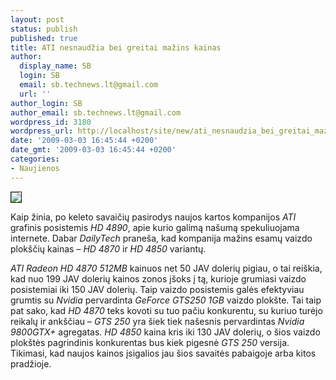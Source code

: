 ```yaml
---
layout: post
status: publish
published: true
title: ATI nesnaudžia bei greitai mažins kainas
author:
  display_name: SB
  login: SB
  email: sb.technews.lt@gmail.com
  url: ''
author_login: SB
author_email: sb.technews.lt@gmail.com
wordpress_id: 3180
wordpress_url: http://localhost/site/new/ati_nesnaudzia_bei_greitai_mazins_kainas/
date: '2009-03-03 16:45:44 +0200'
date_gmt: '2009-03-03 16:45:44 +0200'
categories:
- Naujienos
---
```

<div class="imgright"><img src="http://tbn0.google.com/images?q=tbn:V8kYnD0Wi3v4OM:http://www.hothardware.com/newsimages/Item7111/ati_radeon_hd_4850.jpg" border="1" /></div>
<p>Kaip žinia, po keleto savaičių pasirodys naujos kartos kompanijos <i>ATI</i> grafinis posistemis <i>HD 4890</i>, apie kurio galimą našumą spekuliuojama internete. Dabar <i>DailyTech</i> praneša, kad kompanija mažins esamų vaizdo plokščių kainas – <i>HD 4870</i> ir <i>HD 4850</i> variantų.</p>
<p><i>ATI Radeon HD 4870 512MB</i> kainuos net 50 JAV dolerių pigiau, o tai reiškia, kad nuo 199 JAV dolerių kainos zonos įšoks į tą, kurioje grumiasi vaizdo posistemiai iki 150 JAV dolerių. Taip vaizdo posistemis galės efektyviau grumtis su <i>Nvidia</i> pervardinta <i>GeForce GTS250 1GB</i> vaizdo plokšte. Tai taip pat sako, kad <i>HD 4870</i> teks kovoti su tuo pačiu konkurentu, su kuriuo turėjo reikalų ir ankščiau – <i>GTS 250</i> yra šiek tiek našesnis pervardintas <i>Nvidia 9800GTX+</i> agregatas. <i>HD 4850</i> kaina kris iki 130 JAV dolerių, o šios vaizdo plokštės pagrindinis konkurentas bus kiek pigesnė <i>GTS 250</i> versija. Tikimasi, kad naujos kainos įsigalios jau šios savaitės pabaigoje arba kitos pradžioje.</p>
